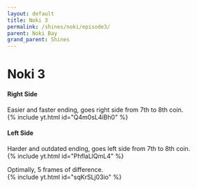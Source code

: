 ```yaml
---
layout: default 
title: Noki 3
permalink: /shines/noki/episode3/
parent: Noki Bay
grand_parent: Shines
---
```


# Noki 3  
#### Right Side  
Easier and faster ending, goes right side from 7th to 8th coin.  
{% include yt.html id="Q4m0sL4iBh0" %}  
#### Left Side  
Harder and outdated ending, goes left side from 7th to 8th coin.  
{% include yt.html id="PhflaLlQmL4" %}  

Optimally, 5 frames of difference.  
{% include yt.html id="sqKrSLj03io" %}  
